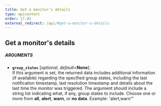 ```yaml
---
title: Get a monitor's details
type: apicontent
order: 17.02
external_redirect: /api/#get-a-monitor-s-details
---
```


## Get a monitor's details
##### ARGUMENTS
* **`group_states`** [*optional*, *default*=**None**]:  
    If this argument is set, the returned data includes additional information (if available) regarding the specified group states, including the last notification timestamp, last resolution timestamp and details about the last time the monitor was triggered. The argument should include a string list indicating what, if any, group states to include. Choose one or more from **all**, **alert**, **warn**, or **no data**. Example: 'alert,warn'" 

